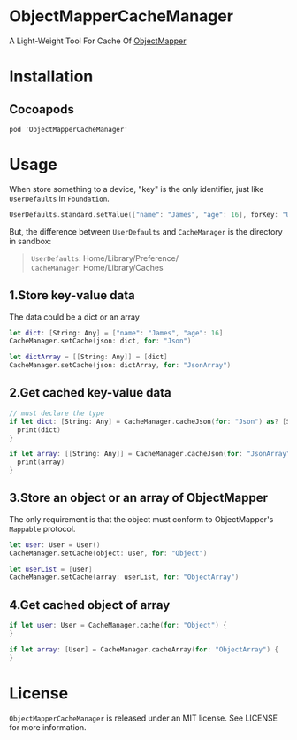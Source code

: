 # ObjectMapperCacheManager
A Light-Weight Tool For Cache Of [ObjectMapper](https://github.com/tristanhimmelman/ObjectMapper)

# Installation
## Cocoapods
```
pod 'ObjectMapperCacheManager'
```

# Usage
When store something to a device, "key" is the only identifier, just like `UserDefaults` in `Foundation`.

``` swift
UserDefaults.standard.setValue(["name": "James", "age": 16], forKey: "User")
```
But, the difference between `UserDefaults` and `CacheManager` is the directory in sandbox:
>`UserDefaults`: Home/Library/Preference/  
>`CacheManager`: Home/Library/Caches

## 1.Store key-value data
The data could be a dict or an array

``` swift
let dict: [String: Any] = ["name": "James", "age": 16]
CacheManager.setCache(json: dict, for: "Json")

let dictArray = [[String: Any]] = [dict]
CacheManager.setCache(json: dictArray, for: "JsonArray")
```

## 2.Get cached key-value data
``` swift
// must declare the type
if let dict: [String: Any] = CacheManager.cacheJson(for: "Json") as? [String: Any]{  
  print(dict)
}

if let array: [[String: Any]] = CacheManager.cacheJson(for: "JsonArray") as? [String: Any]{  
  print(array)
}
```

## 3.Store an object or an array of ObjectMapper
The only requirement is that the object must conform to ObjectMapper's `Mappable` protocol.

``` swift
let user: User = User()
CacheManager.setCache(object: user, for: "Object")

let userList = [user]
CacheManager.setCache(array: userList, for: "ObjectArray")
```
## 4.Get cached object of array

``` swift
if let user: User = CacheManager.cache(for: "Object") {
}

if let array: [User] = CacheManager.cacheArray(for: "ObjectArray") {
}

```

# License
`ObjectMapperCacheManager` is released under an MIT license. See LICENSE for more information.
